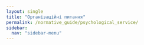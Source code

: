 ```yaml
---
layout: single
title: "Організаційні питання"
permalink: /normative_guide/psychological_service/
sidebar:
  nav: "sidebar-menu"
---
```

